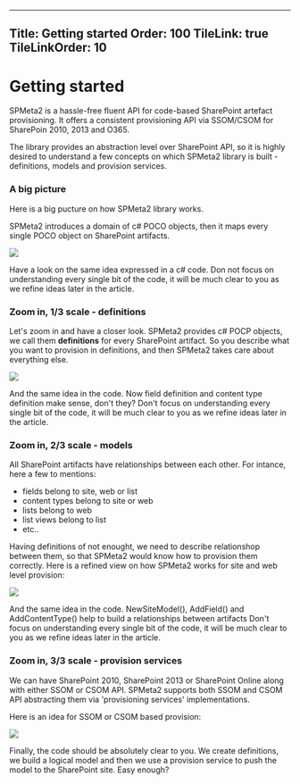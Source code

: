 ﻿----
Title: Getting started
Order: 100
TileLink: true
TileLinkOrder: 10
----
# Getting started

SPMeta2 is a hassle-free fluent API for code-based SharePoint artefact provisioning.
It offers a consistent provisioning API via SSOM/CSOM for SharePoin 2010, 2013 and O365.

The library provides an abstraction level over SharePoint API, so it is highly desired to understand a few concepts on which SPMeta2 library is built - definitions, models and provision services.

### A big picture
Here is a big pucture on how SPMeta2 library works.

SPMeta2 introduces a domain of c# POCO objects, then it maps every single POCO object on SharePoint artifacts.

<img src='http://g.gravizo.com/g?
 digraph G {
   rankdir="LR";
   "CSharp POCO objects" -> "SPMeta2" -> SharePoint;    } '></img>

Have a look on the same idea expressed in a c# code. 
Don not focus on understanding every single bit of the code, it will be much clear to you as we refine ideas later in the article.

<a href="_samples/Basics-ABigPictureSample.sample-ref"></a>

### Zoom in, 1/3 scale - definitions

Let's zoom in and have a closer look.
SPMeta2 provides c# POCP objects, we call them **definitions** for every SharePoint artifact.
So you describe what you want to provision in definitions, and then SPMeta2 takes care about everything else.

<img src='http://g.gravizo.com/g? digraph G {
   rankdir="LR"; "Web definition" -> "SPMeta2";  
   "Field definition" -> "SPMeta2";  
   "Content type definition" -> "SPMeta2";  
   "List definition" -> "SPMeta2";  
   "List view definition" -> "SPMeta2";  
   "Web part page definition" -> "SPMeta2";  
   "Web part definition" -> "SPMeta2"; 
   "... other definitions ..." -> "SPMeta2";  "SPMeta2" -> SharePoint;  }' ></img>

And the same idea in the code. Now field definition and content type definition make sense, don't they?
Don't focus on understanding every single bit of the code, it will be much clear to you as we refine ideas later in the article.

<a href="_samples/Basics-ABigPictureSample.sample-ref"></a>

### Zoom in, 2/3 scale - models

All SharePoint artifacts have relationships between each other.
For intance, here a few to mentions:

* fields belong to site, web or list
* content types belong to site or web
* lists belong to web
* list views belong to list
* etc..

Having definitions of not enought, we need to describe relationshop between them, so that SPMeta2 would know how to provision them correctly. 
Here is a refined view on how SPMeta2 works for site and web level provision:

<img src='http://g.gravizo.com/g?
 digraph G {
   rankdir="LR";
   "SPMeta2" -> SharePoint;   
   "Site model" -> "SPMeta2";
   "Web model" -> "SPMeta2";
   "Field definition"  -> "Site model";  
   "Content type definition" -> "Site model";  
   "User Custom Action" -> "Site model";  
   "List definition" -> "Web model";  
   "List view definition" -> "Web model";  
   "Web partpage" -> "Web model"; }' ></img>

And the same idea in the code. NewSiteModel(), AddField() and AddContentType() help to build a relationships between artifacts
Don't focus on understanding every single bit of the code, it will be much clear to you as we refine ideas later in the article.

<a href="_samples/Basics-ABigPictureSample.sample-ref"></a>

### Zoom in, 3/3 scale - provision services

We can have SharePoint 2010, SharePoint 2013 or SharePoint Online along with either SSOM or CSOM API.
SPMeta2 supports both SSOM and CSOM API abstracting them via 'provisioning services' implementations.

Here is an idea for SSOM or CSOM based provision:

<img src='http://g.gravizo.com/g?
 digraph G {
   "Site model" -> "Choose your provision strategy";
   "Web model" -> "Choose your provision strategy";
   "Field definition" -> "Site model";  
   "Content type definition" -> "Site model";  
   "User Custom Action" -> "Site model";  
   "List definition" -> "Web model";  
   "List view definition" -> "Web model";  
   "Web partpage" -> "Web model";  
    "Choose your provision strategy" -> "CSOM provision service";   
    "Choose your provision strategy" -> "SSOM provision service";   
    "CSOM provision service" -> "SharePoint 2013";
    "CSOM provision service" -> "SharePoint Online";
    "SSOM provision service" -> "SharePoint 2010";
    "SSOM provision service" -> "SharePoint 2013; }' ></img>

Finally, the code should be absolutely clear to you. We create definitions, we build a logical model and then we use a provision service to push the model to the SharePoint site. Easy enough?

<a href="_samples/Basics-ABigPictureSample.sample-ref"></a>
